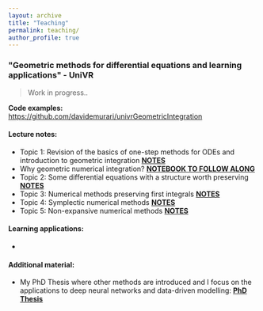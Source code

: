 ```yaml
---
layout: archive
title: "Teaching"
permalink: teaching/
author_profile: true
---
```


### "Geometric methods for differential equations and learning applications" - UniVR

> Work in progress..

**Code examples:** https://github.com/davidemurari/univrGeometricIntegration

#### Lecture notes:

- Topic 1: Revision of the basics of one-step methods for ODEs and introduction to geometric integration [**NOTES**](/notesUniVR/topic1.pdf)
- Why geometric numerical integration? [**NOTEBOOK TO FOLLOW ALONG**](https://github.com/davidemurari/univrGeometricIntegration/blob/main/whyGeometricIntegration.ipynb)
- Topic 2: Some differential equations with a structure worth preserving [**NOTES**](/notesUniVR/topic2.pdf)
- Topic 3: Numerical methods preserving first integrals [**NOTES**](/notesUniVR/topic3.pdf)
- Topic 4: Symplectic numerical methods [**NOTES**](/notesUniVR/topic4.pdf)
- Topic 5: Non-expansive numerical methods [**NOTES**](/notesUniVR/topic5.pdf)

#### Learning applications:
- 

#### Additional material:
- My PhD Thesis where other methods are introduced and I focus on the applications to deep neural networks and data-driven modelling: [**PhD Thesis**](/static/phd_thesis.pdf)